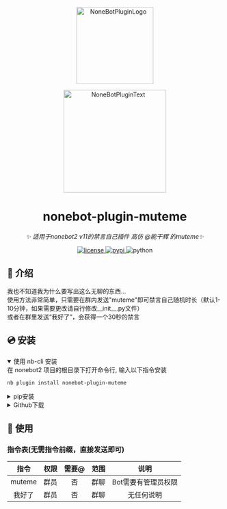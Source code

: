 <div align="center">
  <a href="https://v2.nonebot.dev/store"><img src="https://github.com/A-kirami/nonebot-plugin-template/blob/resources/nbp_logo.png" width="180" height="180" alt="NoneBotPluginLogo"></a>
  <br>
  <p><img src="https://github.com/A-kirami/nonebot-plugin-template/blob/resources/NoneBotPlugin.svg" width="240" alt="NoneBotPluginText"></p>
</div>

<div align="center">

# nonebot-plugin-muteme

_✨ 适用于nonebot2 v11的禁言自己插件 高仿 @能干辉 的muteme✨_


<a href="./LICENSE">
    <img src="https://img.shields.io/github/license/XTxiaoting14332/nonebot-plugin-muteme.svg" alt="license">
</a>
<a href="https://pypi.python.org/pypi/nonebot-plugin-muteme">
    <img src="https://img.shields.io/pypi/v/nonebot-plugin-muteme.svg" alt="pypi">
</a>
<img src="https://img.shields.io/badge/python-3.8+-blue.svg" alt="python">

</div>



## 📖 介绍

我也不知道我为什么要写出这么无聊的东西...<br>
使用方法非常简单，只需要在群内发送"muteme"即可禁言自己随机时长（默认1-10分钟，如果需要更改请自行修改__init__.py文件）<br>
或者在群里发送“我好了”，会获得一个30秒的禁言


## 💿 安装

<details open>
<summary>使用 nb-cli 安装</summary>
在 nonebot2 项目的根目录下打开命令行, 输入以下指令安装

    nb plugin install nonebot-plugin-muteme

</details>

<details>
<summary>pip安装</summary>

    pip install nonebot-plugin-muteme

打开 nonebot2 项目根目录下的 `pyproject.toml` 文件, 在 `[tool.nonebot]` 部分追加写入

    plugins = ["nonebot_plugin_muteme"]
</details>
<details>
<summary>Github下载</summary>
手动克隆本仓库或直接下载压缩包，将里面的nonebot_plugin_muteme文件夹复制到src/plugins中
</details>


</details>

## 🎉 使用
### 指令表(无需指令前缀，直接发送即可)
| 指令 | 权限 | 需要@ | 范围 | 说明 |
|:-----:|:----:|:----:|:----:|:----:|
| muteme | 群员 | 否 | 群聊 | Bot需要有管理员权限|
| 我好了 | 群员 | 否 | 群聊 | 无任何说明|
